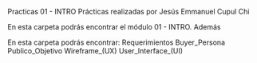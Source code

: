 Practicas 01 - INTRO
Prácticas realizadas por Jesús Emmanuel Cupul Chi

En esta carpeta podrás encontrar el módulo 01 - INTRO. Además

En esta carpeta podrás encontrar:
Requerimientos
Buyer_Persona
Publico_Objetivo
Wireframe_(UX)
User_Interface_(UI)
